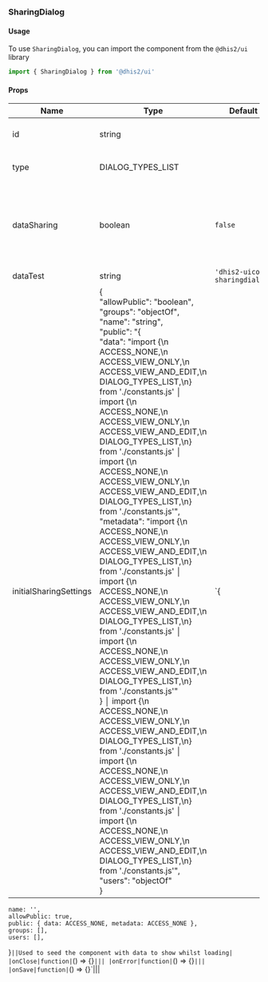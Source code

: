 ### SharingDialog

#### Usage

To use `SharingDialog`, you can import the component from the `@dhis2/ui` library  


```js
import { SharingDialog } from '@dhis2/ui'
```


#### Props

|Name|Type|Default|Required|Description|
|---|---|---|---|---|
|id|string||*|The id of the object to share|
|type|DIALOG_TYPES_LIST||*|The type of object to share|
|dataSharing|boolean|`false`||Whether to expose the ability to set data sharing (in addition to metadata sharing)|
|dataTest|string|`'dhis2-uicore-sharingdialog'`|||
|initialSharingSettings|{<br/>  "allowPublic": "boolean",<br/>  "groups": "objectOf",<br/>  "name": "string",<br/>  "public": "{<br/>  \"data\": \"import {\\n    ACCESS_NONE,\\n    ACCESS_VIEW_ONLY,\\n    ACCESS_VIEW_AND_EDIT,\\n    DIALOG_TYPES_LIST,\\n} from './constants.js' │ import {\\n    ACCESS_NONE,\\n    ACCESS_VIEW_ONLY,\\n    ACCESS_VIEW_AND_EDIT,\\n    DIALOG_TYPES_LIST,\\n} from './constants.js' │ import {\\n    ACCESS_NONE,\\n    ACCESS_VIEW_ONLY,\\n    ACCESS_VIEW_AND_EDIT,\\n    DIALOG_TYPES_LIST,\\n} from './constants.js'\",<br/>  \"metadata\": \"import {\\n    ACCESS_NONE,\\n    ACCESS_VIEW_ONLY,\\n    ACCESS_VIEW_AND_EDIT,\\n    DIALOG_TYPES_LIST,\\n} from './constants.js' │ import {\\n    ACCESS_NONE,\\n    ACCESS_VIEW_ONLY,\\n    ACCESS_VIEW_AND_EDIT,\\n    DIALOG_TYPES_LIST,\\n} from './constants.js' │ import {\\n    ACCESS_NONE,\\n    ACCESS_VIEW_ONLY,\\n    ACCESS_VIEW_AND_EDIT,\\n    DIALOG_TYPES_LIST,\\n} from './constants.js'\"<br/>} │ import {\n    ACCESS_NONE,\n    ACCESS_VIEW_ONLY,\n    ACCESS_VIEW_AND_EDIT,\n    DIALOG_TYPES_LIST,\n} from './constants.js' │ import {\n    ACCESS_NONE,\n    ACCESS_VIEW_ONLY,\n    ACCESS_VIEW_AND_EDIT,\n    DIALOG_TYPES_LIST,\n} from './constants.js' │ import {\n    ACCESS_NONE,\n    ACCESS_VIEW_ONLY,\n    ACCESS_VIEW_AND_EDIT,\n    DIALOG_TYPES_LIST,\n} from './constants.js'",<br/>  "users": "objectOf"<br/>}|`{
    name: '',
    allowPublic: true,
    public: { data: ACCESS_NONE, metadata: ACCESS_NONE },
    groups: [],
    users: [],
}`||Used to seed the component with data to show whilst loading|
|onClose|function|`() => {}`|||
|onError|function|`() => {}`|||
|onSave|function|`() => {}`|||
